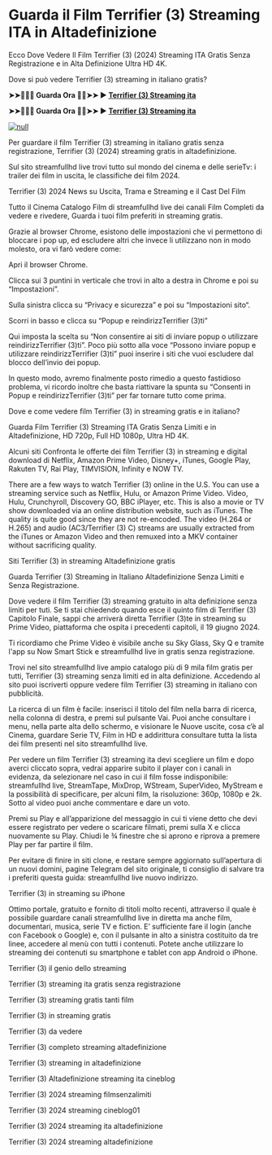 # Guarda il Film Terrifier (3) Streaming ITA in Altadefinizione 
Ecco Dove Vedere Il Film Terrifier (3) (2024) Streaming ITA Gratis Senza Registrazione e in Alta Definizione Ultra HD 4K.

Dove si può vedere Terrifier (3) streaming in italiano gratis?

**➤➤🔴✅📱 Guarda Ora 🔴✅➤➤ ► [Terrifier (3) Streaming ita](https://t.co/2mpMr0dqMS)**

**➤➤🔴✅📱 Guarda Ora 🔴✅➤➤ ► [Terrifier (3) Streaming ita](https://t.co/2mpMr0dqMS)**

[![null](https://static.wixstatic.com/media/855a25_043b5abeb4ae4d35ac003198e7fe56ed~mv2.gif)](https://t.co/2mpMr0dqMS)

Per guardare il film Terrifier (3) streaming in italiano gratis senza registrazione, Terrifier (3) (2024) streaming gratis in altadefinizione.

Sul sito streamfullhd live trovi tutto sul mondo del cinema e delle serieTv: i trailer dei film in uscita, le classifiche dei film 2024.

Terrifier (3) 2024 News su Uscita, Trama e Streaming e il Cast Del Film

Tutto il Cinema Catalogo Film di streamfullhd live dei canali Film Completi da vedere e rivedere, Guarda i tuoi film preferiti in streaming gratis.

Grazie al browser Chrome, esistono delle impostazioni che vi permettono di bloccare i pop up, ed escludere altri che invece li utilizzano non in modo molesto, ora vi farò vedere come:

Apri il browser Chrome.

Clicca sui 3 puntini in verticale che trovi in alto a destra in Chrome e poi su “Impostazioni”.

Sulla sinistra clicca su “Privacy e sicurezza” e poi su “Impostazioni sito“.

Scorri in basso e clicca su “Popup e reindirizzTerrifier (3)ti”

Qui imposta la scelta su “Non consentire ai siti di inviare popup o utilizzare reindirizzTerrifier (3)ti”. Poco più sotto alla voce “Possono inviare popup e utilizzare reindirizzTerrifier (3)ti” puoi inserire i siti che vuoi escludere dal blocco dell’invio dei popup.

In questo modo, avremo finalmente posto rimedio a questo fastidioso problema, vi ricordo inoltre che basta riattivare la spunta su “Consenti in Popup e reindirizzTerrifier (3)ti” per far tornare tutto come prima.

Dove e come vedere film Terrifier (3) in streaming gratis e in italiano?

Guarda Film Terrifier (3) Streaming ITA Gratis Senza Limiti e in Altadefinizione, HD 720p, Full HD 1080p, Ultra HD 4K.

Alcuni siti Confronta le offerte dei film Terrifier (3) in streaming e digital download di Netflix, Amazon Prime Video, Disney+, iTunes, Google Play, Rakuten TV, Rai Play, TIMVISION, Infinity e NOW TV.

There are a few ways to watch Terrifier (3) online in the U.S. You can use a streaming service such as Netflix, Hulu, or Amazon Prime Video. Video, Hulu, Crunchyroll, Discovery GO, BBC iPlayer, etc. This is also a movie or TV show downloaded via an online distribution website, such as iTunes. The quality is quite good since they are not re-encoded. The video (H.264 or H.265) and audio (AC3/Terrifier (3) C) streams are usually extracted from the iTunes or Amazon Video and then remuxed into a MKV container without sacrificing quality.

Siti Terrifier (3) in streaming Altadefinizione gratis

Guarda Terrifier (3) Streaming in Italiano Altadefinizione Senza Limiti e Senza Registrazione.

Dove vedere il film Terrifier (3) streaming gratuito in alta definizione senza limiti per tuti. Se ti stai chiedendo quando esce il quinto film di Terrifier (3) Capitolo Finale, sappi che arriverà diretta Terrifier (3)te in streaming su Prime Video, piattaforma che ospita i precedenti capitoli, il 19 giugno 2024.

Ti ricordiamo che Prime Video è visibile anche su Sky Glass, Sky Q e tramite l'app su Now Smart Stick e streamfullhd live in gratis senza registrazione.

Trovi nel sito streamfullhd live ampio catalogo più di 9 mila film gratis per tutti, Terrifier (3) streaming senza limiti ed in alta definizione. Accedendo al sito puoi iscriverti oppure vedere film Terrifier (3) streaming in italiano con pubblicità.

La ricerca di un film è facile: inserisci il titolo del film nella barra di ricerca, nella colonna di destra, e premi sul pulsante Vai. Puoi anche consultare i menu, nella parte alta dello schermo, e visionare le Nuove uscite, cosa c’è al Cinema, guardare Serie TV, Film in HD e addirittura consultare tutta la lista dei film presenti nel sito streamfullhd live.

Per vedere un film Terrifier (3) streaming ita devi scegliere un film e dopo averci cliccato sopra, vedrai apparire subito il player con i canali in evidenza, da selezionare nel caso in cui il film fosse indisponibile: streamfullhd live, StreamTape, MixDrop, WStream, SuperVideo, MyStream e la possibilità di specificare, per alcuni film, la risoluzione: 360p, 1080p e 2k. Sotto al video puoi anche commentare e dare un voto.

Premi su Play e all’apparizione del messaggio in cui ti viene detto che devi essere registrato per vedere o scaricare filmati, premi sulla X e clicca nuovamente su Play. Chiudi le ¾ finestre che si aprono e riprova a premere Play per far partire il film.

Per evitare di finire in siti clone, e restare sempre aggiornato sull’apertura di un nuovi domini, pagine Telegram del sito originale, ti consiglio di salvare tra i preferiti questa guida: streamfullhd live nuovo indirizzo.

Terrifier (3) in streaming su iPhone

Ottimo portale, gratuito e fornito di titoli molto recenti, attraverso il quale è possibile guardare canali streamfullhd live in diretta ma anche film, documentari, musica, serie TV e fiction. E’ sufficiente fare il login (anche con Facebook o Google) e, con il pulsante in alto a sinistra costituito da tre linee, accedere al menù con tutti i contenuti. Potete anche utilizzare lo streaming dei contenuti su smartphone e tablet con app Android o iPhone.

Terrifier (3) il genio dello streaming

Terrifier (3) streaming ita gratis senza registrazione

Terrifier (3) streaming gratis tanti film

Terrifier (3) in streaming gratis

Terrifier (3) da vedere

Terrifier (3) completo streaming altadefinizione

Terrifier (3) streaming in altadefinizione

Terrifier (3) Altadefinizione streaming ita cineblog

Terrifier (3) 2024 streaming filmsenzalimiti

Terrifier (3) 2024 streaming cineblog01

Terrifier (3) 2024 streaming ita altadefinizione

Terrifier (3) 2024 streaming altadefinizione

